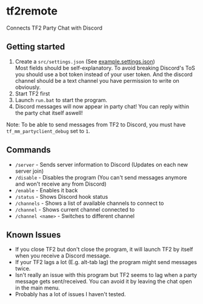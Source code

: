 # tf2remote
Connects TF2 Party Chat with Discord

## Getting started
1. Create a `src/settings.json` (See [example.settings.json](src/example.settings.json))<br>
Most fields should be self-explanatory. To avoid breaking Discord's ToS you should use a bot token instead of your user token. And the discord channel should be a text channel you have permission to write on obviously.
2. Start TF2 first
3. Launch `run.bat` to start the program.
4. Discord messages will now appear in party chat! You can reply within the party chat itself aswell!

Note: To be able to send messages from TF2 to Discord, you must have `tf_mm_partyclient_debug` set to `1`.

## Commands
- `/server` - Sends server information to Discord (Updates on each new server join)
- `/disable` - Disables the program (You can't send messages anymore and won't receive any from Discord)
- `/enable` - Enables it back
- `/status` - Shows Discord hook status
- `/channels` - Shows a list of available channels to connect to
- `/channel` - Shows current channel connected to
- `/channel <name>` - Switches to different channel

## Known Issues
- If you close TF2 but don't close the program, it will launch TF2 by itself when you receive a Discord message.
- If your TF2 lags a lot (E.g. alt-tab lag) the program might send messages twice.
- Isn't really an issue with this program but TF2 seems to lag when a party message gets sent/received. You can avoid it by leaving the chat open in the main menu.
- Probably has a lot of issues I haven't tested.
